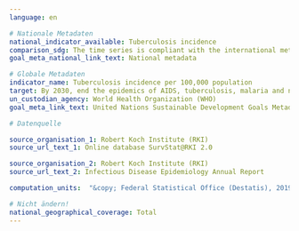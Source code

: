 ```yaml
---
language: en

# Nationale Metadaten
national_indicator_available: Tuberculosis incidence
comparison_sdg: The time series is compliant with the international metadata description.
goal_meta_national_link_text: National metadata

# Globale Metadaten
indicator_name: Tuberculosis incidence per 100,000 population
target: By 2030, end the epidemics of AIDS, tuberculosis, malaria and neglected tropical diseases and combat hepatitis, water-borne diseases and other communicable diseases
un_custodian_agency: World Health Organization (WHO)
goal_meta_link_text: United Nations Sustainable Development Goals Metadata

# Datenquelle

source_organisation_1: Robert Koch Institute (RKI)
source_url_text_1: Online database SurvStat@RKI 2.0

source_organisation_2: Robert Koch Institute (RKI)
source_url_text_2: Infectious Disease Epidemiology Annual Report

computation_units:  "&copy; Federal Statistical Office (Destatis), 2019"

# Nicht ändern!
national_geographical_coverage: Total
---
```

